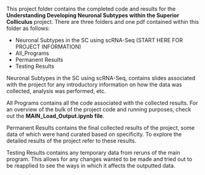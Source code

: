 This project folder contains the completed code and results for the **Understanding Developing Neuronal Subtypes within the Superior Colliculus** project. 
There are three folders and one pdf contained within this folder as follows:

  - Neuronal Subtypes in the SC using scRNA-Seq (START HERE FOR PROJECT INFORMATION)
  - All_Programs 
  - Permanent Results
  - Testing Results

Neuronal Subtypes in the SC using scRNA-Seq, contains slides associated with the project for any introductory information on how the data was collected, analysis was performed, etc. 

All Programs contains all the code associated with the collected results. For an overview of the bulk of the project code and running purposes, check out the **MAIN_Load_Output.ipynb file**.

Permanent Results contains the final collected results of the project, some data of which were hand curated based on specificity. To explore the detailed results of the project refer to these
results. 

Testing Results contains any temporary data from reruns of the main program. This allows for any changes wanted to be made and tried out to be reapplied to see the ways in which it affects
the outputted data. 
